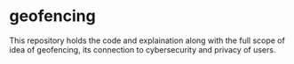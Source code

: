 # geofencing
This repository holds the code and explaination along with the full scope of idea of geofencing, its connection to cybersecurity and privacy of users.
